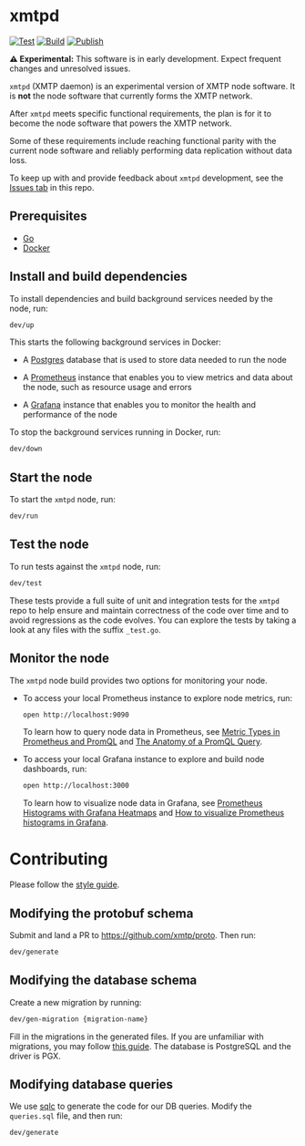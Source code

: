 # xmtpd

[![Test](https://github.com/xmtp/xmtpd/actions/workflows/test.yml/badge.svg)](https://github.com/xmtp/xmtpd/actions/workflows/test.yml)
[![Build](https://github.com/xmtp/xmtpd/actions/workflows/build.yml/badge.svg)](https://github.com/xmtp/xmtpd/actions/workflows/build.yml)
[![Publish](https://github.com/xmtp/xmtpd/actions/workflows/publish-node.yml/badge.svg)](https://github.com/xmtp/xmtpd/actions/workflows/publish-node.yml)

**⚠️ Experimental:** This software is in early development. Expect frequent changes and unresolved issues.

`xmtpd` (XMTP daemon) is an experimental version of XMTP node software. It is **not** the node software that currently forms the XMTP network.

After `xmtpd` meets specific functional requirements, the plan is for it to become the node software that powers the XMTP network.

Some of these requirements include reaching functional parity with the current node software and reliably performing data replication without data loss.

To keep up with and provide feedback about `xmtpd` development, see the [Issues tab](https://github.com/xmtp/xmtpd/issues) in this repo.

## Prerequisites

- [Go](https://go.dev/doc/install)
- [Docker](https://www.docker.com/get-started/)

## Install and build dependencies

To install dependencies and build background services needed by the node, run:

```sh
dev/up
```

This starts the following background services in Docker:

- A [Postgres](https://www.postgresql.org/) database that is used to store data needed to run the node

- A [Prometheus](https://prometheus.io/) instance that enables you to view metrics and data about the node, such as resource usage and errors

- A [Grafana](https://grafana.com/) instance that enables you to monitor the health and performance of the node

To stop the background services running in Docker, run:

```sh
dev/down
```

## Start the node

To start the `xmtpd` node, run:

```sh
dev/run
```

## Test the node

To run tests against the `xmtpd` node, run:

```sh
dev/test
```

These tests provide a full suite of unit and integration tests for the `xmtpd` repo to help ensure and maintain correctness of the code over time and to avoid regressions as the code evolves. You can explore the tests by taking a look at any files with the suffix `_test.go`.

## Monitor the node

The `xmtpd` node build provides two options for monitoring your node.

- To access your local Prometheus instance to explore node metrics, run:

  ```sh
  open http://localhost:9090
  ```

  To learn how to query node data in Prometheus, see [Metric Types in Prometheus and PromQL](https://promlabs.com/blog/2020/09/25/metric-types-in-prometheus-and-promql) and [The Anatomy of a PromQL Query](https://promlabs.com/blog/2020/06/18/the-anatomy-of-a-promql-query/).

- To access your local Grafana instance to explore and build node dashboards, run:

  ```sh
  open http://localhost:3000
  ```

  To learn how to visualize node data in Grafana, see [Prometheus Histograms with Grafana Heatmaps](https://towardsdatascience.com/prometheus-histograms-with-grafana-heatmaps-d556c28612c7) and [How to visualize Prometheus histograms in Grafana](https://grafana.com/blog/2020/06/23/how-to-visualize-prometheus-histograms-in-grafana/).

# Contributing

Please follow the [style guide](https://google.github.io/styleguide/go/decisions).

## Modifying the protobuf schema

Submit and land a PR to https://github.com/xmtp/proto. Then run:

```sh
dev/generate
```

## Modifying the database schema

Create a new migration by running:

```sh
dev/gen-migration {migration-name}
```

Fill in the migrations in the generated files. If you are unfamiliar with migrations, you may follow [this guide](https://github.com/golang-migrate/migrate/blob/master/MIGRATIONS.md). The database is PostgreSQL and the driver is PGX.

## Modifying database queries

We use [sqlc](https://docs.sqlc.dev/en/latest/index.html) to generate the code for our DB queries. Modify the `queries.sql` file, and then run:

```sh
dev/generate
```
